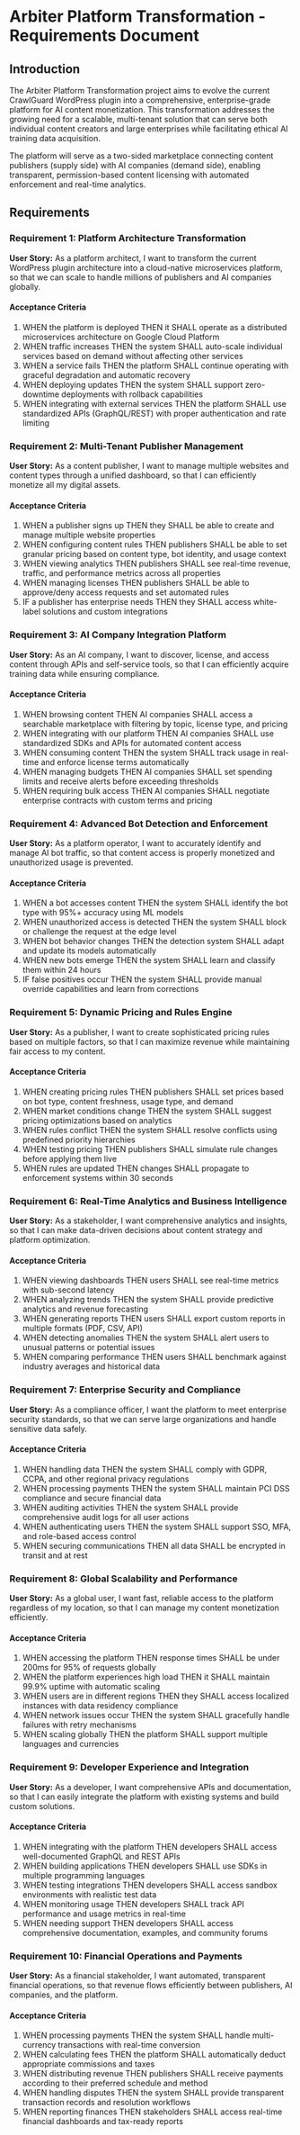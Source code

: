 # Arbiter Platform Transformation - Requirements Document

## Introduction

The Arbiter Platform Transformation project aims to evolve the current CrawlGuard WordPress plugin into a comprehensive, enterprise-grade platform for AI content monetization. This transformation addresses the growing need for a scalable, multi-tenant solution that can serve both individual content creators and large enterprises while facilitating ethical AI training data acquisition.

The platform will serve as a two-sided marketplace connecting content publishers (supply side) with AI companies (demand side), enabling transparent, permission-based content licensing with automated enforcement and real-time analytics.

## Requirements

### Requirement 1: Platform Architecture Transformation

**User Story:** As a platform architect, I want to transform the current WordPress plugin architecture into a cloud-native microservices platform, so that we can scale to handle millions of publishers and AI companies globally.

#### Acceptance Criteria

1. WHEN the platform is deployed THEN it SHALL operate as a distributed microservices architecture on Google Cloud Platform
2. WHEN traffic increases THEN the system SHALL auto-scale individual services based on demand without affecting other services
3. WHEN a service fails THEN the platform SHALL continue operating with graceful degradation and automatic recovery
4. WHEN deploying updates THEN the system SHALL support zero-downtime deployments with rollback capabilities
5. WHEN integrating with external services THEN the platform SHALL use standardized APIs (GraphQL/REST) with proper authentication and rate limiting

### Requirement 2: Multi-Tenant Publisher Management

**User Story:** As a content publisher, I want to manage multiple websites and content types through a unified dashboard, so that I can efficiently monetize all my digital assets.

#### Acceptance Criteria

1. WHEN a publisher signs up THEN they SHALL be able to create and manage multiple website properties
2. WHEN configuring content rules THEN publishers SHALL be able to set granular pricing based on content type, bot identity, and usage context
3. WHEN viewing analytics THEN publishers SHALL see real-time revenue, traffic, and performance metrics across all properties
4. WHEN managing licenses THEN publishers SHALL be able to approve/deny access requests and set automated rules
5. IF a publisher has enterprise needs THEN they SHALL access white-label solutions and custom integrations

### Requirement 3: AI Company Integration Platform

**User Story:** As an AI company, I want to discover, license, and access content through APIs and self-service tools, so that I can efficiently acquire training data while ensuring compliance.

#### Acceptance Criteria

1. WHEN browsing content THEN AI companies SHALL access a searchable marketplace with filtering by topic, license type, and pricing
2. WHEN integrating with our platform THEN AI companies SHALL use standardized SDKs and APIs for automated content access
3. WHEN consuming content THEN the system SHALL track usage in real-time and enforce license terms automatically
4. WHEN managing budgets THEN AI companies SHALL set spending limits and receive alerts before exceeding thresholds
5. WHEN requiring bulk access THEN AI companies SHALL negotiate enterprise contracts with custom terms and pricing

### Requirement 4: Advanced Bot Detection and Enforcement

**User Story:** As a platform operator, I want to accurately identify and manage AI bot traffic, so that content access is properly monetized and unauthorized usage is prevented.

#### Acceptance Criteria

1. WHEN a bot accesses content THEN the system SHALL identify the bot type with 95%+ accuracy using ML models
2. WHEN unauthorized access is detected THEN the system SHALL block or challenge the request at the edge level
3. WHEN bot behavior changes THEN the detection system SHALL adapt and update its models automatically
4. WHEN new bots emerge THEN the system SHALL learn and classify them within 24 hours
5. IF false positives occur THEN the system SHALL provide manual override capabilities and learn from corrections

### Requirement 5: Dynamic Pricing and Rules Engine

**User Story:** As a publisher, I want to create sophisticated pricing rules based on multiple factors, so that I can maximize revenue while maintaining fair access to my content.

#### Acceptance Criteria

1. WHEN creating pricing rules THEN publishers SHALL set prices based on bot type, content freshness, usage type, and demand
2. WHEN market conditions change THEN the system SHALL suggest pricing optimizations based on analytics
3. WHEN rules conflict THEN the system SHALL resolve conflicts using predefined priority hierarchies
4. WHEN testing pricing THEN publishers SHALL simulate rule changes before applying them live
5. WHEN rules are updated THEN changes SHALL propagate to enforcement systems within 30 seconds

### Requirement 6: Real-Time Analytics and Business Intelligence

**User Story:** As a stakeholder, I want comprehensive analytics and insights, so that I can make data-driven decisions about content strategy and platform optimization.

#### Acceptance Criteria

1. WHEN viewing dashboards THEN users SHALL see real-time metrics with sub-second latency
2. WHEN analyzing trends THEN the system SHALL provide predictive analytics and revenue forecasting
3. WHEN generating reports THEN users SHALL export custom reports in multiple formats (PDF, CSV, API)
4. WHEN detecting anomalies THEN the system SHALL alert users to unusual patterns or potential issues
5. WHEN comparing performance THEN users SHALL benchmark against industry averages and historical data

### Requirement 7: Enterprise Security and Compliance

**User Story:** As a compliance officer, I want the platform to meet enterprise security standards, so that we can serve large organizations and handle sensitive data safely.

#### Acceptance Criteria

1. WHEN handling data THEN the system SHALL comply with GDPR, CCPA, and other regional privacy regulations
2. WHEN processing payments THEN the system SHALL maintain PCI DSS compliance and secure financial data
3. WHEN auditing activities THEN the system SHALL provide comprehensive audit logs for all user actions
4. WHEN authenticating users THEN the system SHALL support SSO, MFA, and role-based access control
5. WHEN securing communications THEN all data SHALL be encrypted in transit and at rest

### Requirement 8: Global Scalability and Performance

**User Story:** As a global user, I want fast, reliable access to the platform regardless of my location, so that I can manage my content monetization efficiently.

#### Acceptance Criteria

1. WHEN accessing the platform THEN response times SHALL be under 200ms for 95% of requests globally
2. WHEN the platform experiences high load THEN it SHALL maintain 99.9% uptime with automatic scaling
3. WHEN users are in different regions THEN they SHALL access localized instances with data residency compliance
4. WHEN network issues occur THEN the system SHALL gracefully handle failures with retry mechanisms
5. WHEN scaling globally THEN the platform SHALL support multiple languages and currencies

### Requirement 9: Developer Experience and Integration

**User Story:** As a developer, I want comprehensive APIs and documentation, so that I can easily integrate the platform with existing systems and build custom solutions.

#### Acceptance Criteria

1. WHEN integrating with the platform THEN developers SHALL access well-documented GraphQL and REST APIs
2. WHEN building applications THEN developers SHALL use SDKs in multiple programming languages
3. WHEN testing integrations THEN developers SHALL access sandbox environments with realistic test data
4. WHEN monitoring usage THEN developers SHALL track API performance and usage metrics in real-time
5. WHEN needing support THEN developers SHALL access comprehensive documentation, examples, and community forums

### Requirement 10: Financial Operations and Payments

**User Story:** As a financial stakeholder, I want automated, transparent financial operations, so that revenue flows efficiently between publishers, AI companies, and the platform.

#### Acceptance Criteria

1. WHEN processing payments THEN the system SHALL handle multi-currency transactions with real-time conversion
2. WHEN calculating fees THEN the platform SHALL automatically deduct appropriate commissions and taxes
3. WHEN distributing revenue THEN publishers SHALL receive payments according to their preferred schedule and method
4. WHEN handling disputes THEN the system SHALL provide transparent transaction records and resolution workflows
5. WHEN reporting finances THEN stakeholders SHALL access real-time financial dashboards and tax-ready reports
